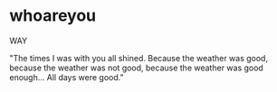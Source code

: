 # whoareyou
WAY

"The times I was with you all shined. 
Because the weather was good,
because the weather was not good,
because the weather was good enough...
All days were good."
